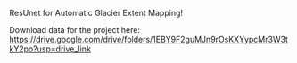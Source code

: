 ResUnet for Automatic Glacier Extent Mapping!

Download data for the project here: https://drive.google.com/drive/folders/1EBY9F2guMJn9rOsKXYypcMr3W3tkY2po?usp=drive_link
